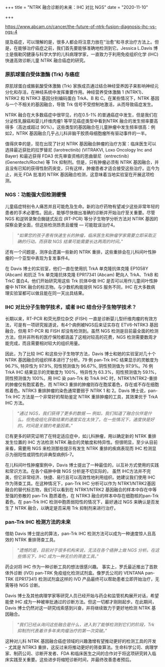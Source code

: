 +++
title = "NTRK 融合诊断的未来：IHC 对比 NGS"
date = "2020-11-10"

+++

https://www.abcam.cn/cancer/the-future-of-ntrk-fusion-diagnosis-ihc-vs-ngs-4

提及癌症，可以理解的是，很多人都会将注意力放在“治愈”和寻求治疗方法上。但是，在能够治疗癌症之前，我们首先要能够准确地检测到它。Jessica L.Davis 博士是俄勒冈健康与科学大学的儿科病理学家，一直致力于利用免疫组织化学 (IHC) 快速高效诊断儿童 NTRK 融合癌症的研究。

### 原肌球蛋白受体激酶 (Trk) 与癌症

原肌球蛋白或酪氨酸受体激酶 (Trk) 家族成员通过结合神经营养因子来影响神经元分化和存活，在神经系统中发挥重要作用。神经营养受体激酶 1 (NTRK1)、NTRK2 和 NTRK3 基因分别编码蛋白 TrkA、B 和 C。在某些情况下，NTRK 基因与一个不相关的基因融合，导致 Trk 信号不受控制地激活，从而导致癌症发生。

NTRK 融合在大多数癌症中很罕见，约在0.5-1% 的普通癌症中发生，但是我们在分泌性乳腺癌和婴儿纤维肉瘤1 等罕见癌症类型中看到NTRK 融合的发生频率要高得多（高达或超过 90%）。这些类型的基因融合在儿童肿瘤中发生频率很高：例如2，NTRK 基因融合几乎占儿科非脑干胶质母细胞瘤所有驱动事件的一半。

值得庆幸的是，现在出现了针对 NTRK 基因融合肿瘤的治疗方案：临床医生可以选择最近获批的拉罗替尼 (larotrectinib) (VITRAKVI, Loxo Oncology Inc and Bayer) 和最近获得 FDA3 优先审查资格的恩曲替尼（entrectinib）(Genentech/Roche) 等 Trk 抑制剂。但是，只有肿瘤必须有 NTRK 基因融合，并且没有已知的获得性耐药突变，只有这样，肿瘤患者才适合接受这些治疗。迄今为止，尚无 FDA 批准的 NTRK 基因融合检测，这意味着当地实验室在开展这项检测。

### NGS：功能强大但检测缓慢

儿童癌症特别令人痛苦并且可能危及生命。新的治疗药物有望减少这些非常年轻的患者的手术必要性。因此，能够尽快做出准确的诊断并开始治疗至关重要。尽管 NGS 和逆转录聚合酶链式反应 (RT-PCR) 等分子生物学分析方法对 NTRK 基因的探察会更全面，但这些检测昂贵且缓慢 — 可能耽误治疗4。

> “*如果您的孩子患有快速生长的肿瘤，临床医生和肿瘤学家需要立即采取正确的行动。而获取 NGS 结果可能需要长达两周的时间。*”

还有一个问题是，测序会遗漏一些新的 NTRK 重排，这些重排会在儿科间叶性肿瘤的一个亚型中表现为复发事件4。

在 Davis 博士的实验室，他们一直在使用抗 TrkA 单克隆抗体克隆 EP1058Y (Abcam) 和抗泛 Trk 单克隆抗体克隆 EPR17341 (Abcam) 靶向人 TrkA、TrkB 和 TrkC 蛋白4。他们开始研究用这些 Trk 抗体中做 IHC 是否可以用作儿童间叶性肿瘤中 NTRK 融合的标志物。与少数机构能提供 NGS 服务不同，IHC 在大多数病理实验室都可以做且能在同一天出具结果。

### **IHC** **对比分子生物学技术，或者** **IHC** **结合分子生物学技术？**

长期以来，RT-PCR 和荧光原位杂交 (FISH) 一直是诊断婴儿型纤维肉瘤的有效方法，可是有一项研究报道说，有4个病例被NGS后来证实存在 ETV6-NTRK3 基因融合，但用 RT-PCR 和 FISH 却没有检测到。虽然 NGS 检测是目前最全面的检测方法，但并非所有的医疗保险都涵盖了这相对较高的花费，NGS 检测需要数周才能完成，而且需要相对较大的组织用量。

因此，为了比较 IHC 和这些分子生物学方法，Davis 博士和她的实验室对几十个 NTRK 基因融合的组织样本进行了分析。79 例 pan-Trk IHC 结果显示的灵敏度为 96.7%, 特异性为 97.9%, 阳性预测值为 96.67%, 阴性预测值为 97.9%。76 例 TrkA IHC 结果显示的灵敏度为 100%，特异性为 63.3%，阳性预测值为 59.1%，阴性预测值为 100%。用 IHC 染 pan-Trk 和 TrkA IHC 时，NTRK1/NTRK2-重排的肿瘤仅有胞浆着色，而 NTRK3 重排的肿瘤则存在胞浆着色，存在或不存在细胞核着色。NTRK3 重排肿瘤的染色通常要弱于 NTRK 1 和 2。Davis 博士说，pan-Trk IHC 方法是一个非常好的帮助鉴定 NTRK 重排肿瘤的工具，其效果优于 TrkA IHC 方法。

> “*通过 NGS，我们获得了更多的数据 — 例如，我们知道了融合伙伴是什么。但免疫组化获取结果的速度实在太快了。在一些情况下，速度快是好的。时间是关键的考量因素。*”

已有更多的研究证明了在特定适应症中，如儿科肿瘤，用以确定新的 NTRK 重排发生位置的 IHC 方法检测 NTRK 融合的灵敏度和特异性。但很明显，至少从目前来看，需要用 NGS 来检测那些提示有发生 NTRK 重排的疾病表现而 IHC 检测显示为弱阳性或阴性的非典型病例5-7。

在儿科间叶性肿瘤案例中，Davis 博士提出了一种最佳的，以互补方式使用的实践和常识方法。在各个癌肿中做 NGS 分析是不切实际的， 虽然 IHC方法并不完美，但它非常经济、快捷、易行且可以高效性地利用组织。她建议我们使用 IHC 作为筛查工具。在这种情况下，pan-Trk IHC 分析可以作为 NTRK1/NTRK2基因融合的替代标志物，我们可以看到在 NTRK1/NTRK2 基因融合的样本中存在中等至强的弥散的 pan-Trk 胞质着色，在 NTRK3 融合的样本中存在细胞核的pan-Trk 着色。在 pan-Trk IHC 检测中胞质弱阳性的情况下，最好通过 NGS 来确认是否发生了 NTRK 融合，以确定是否采用 Trk 抑制剂来进行治疗。

### **pan-Trk IHC** **检测方法的未来**

借助 Davis 博士提出的算法，pan-Trk IHC 检测方法可以成为一种速度惊人且高效的 NTRK 重排筛查工具。

> “*遗憾的是，目前对于很多机构来说，无法在各个癌肿上做 NGS 分析。在这些情况下，IHC 成为一种无价的筛查工具。*”

药企对将 IHC 作为一种诊断工具的想法很感兴趣。 事实上，罗氏最近推出了首款体外诊断 (IVD) pan-TRK 免疫组化检测试剂盒。像罗氏公司的 VENTANA pan-TRK (EPR17341) 检测试剂盒这样的 IVD 产品最终可以帮助患者立即开始治疗，无需等待 NGS 诊断。

Davis 博士及其他病理学家等研究人员已经开始与药企和监管机构展开对话，希望能使 IHC 成为一种被审批通过的诊断方法。但这一切都才刚刚起步。在此期间，Davis 博士仍然对这一研究线索感到兴奋，并将继续致力于更好地检测 NTRK 基因融合。

> “*我们已经从询问这些融合是什么，进入到了能够检测到它们的阶段，Trk 抑制剂代表着许多年来肉瘤治疗的第一次突破。*”

这种对儿科 NTRK 基因融合癌症领域的兴趣激增有望推动更好的检测工具的开发 - 尤其是 NTRK3 重排，这反过来将推动更好的筛查算法。生命科学公司、病理学家、制药公司、诊断开发者、FDA 和临床医生之间的合作对于将这项研究转入临床实践至关重要。这些进步将缩短诊断时间，并最终改善患者预后。